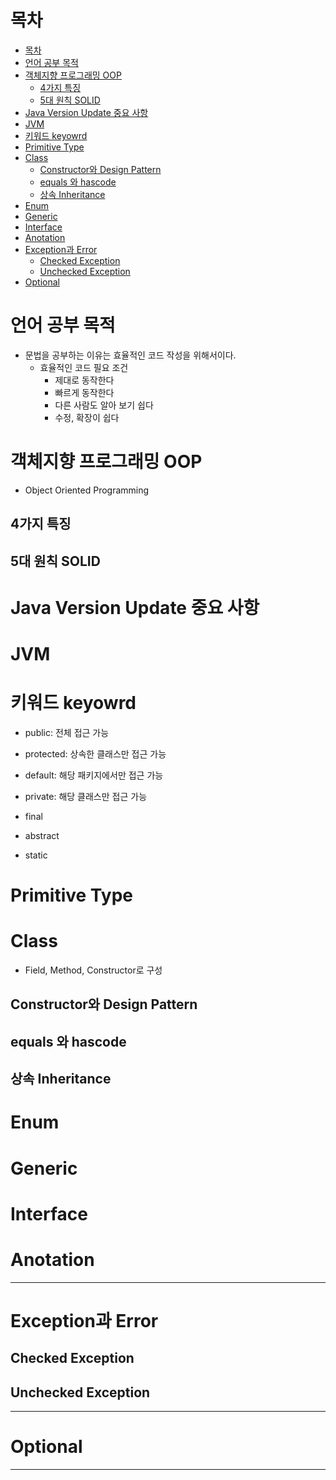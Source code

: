 

# 목차
- [목차](#목차)
- [언어 공부 목적](#언어-공부-목적)
- [객체지향 프로그래밍 OOP](#객체지향-프로그래밍-oop)
  - [4가지 특징](#4가지-특징)
  - [5대 원칙 SOLID](#5대-원칙-solid)
- [Java Version Update 중요 사항](#java-version-update-중요-사항)
- [JVM](#jvm)
- [키워드 keyowrd](#키워드-keyowrd)
- [Primitive Type](#primitive-type)
- [Class](#class)
  - [Constructor와 Design Pattern](#constructor와-design-pattern)
  - [equals 와 hascode](#equals-와-hascode)
  - [상속 Inheritance](#상속-inheritance)
- [Enum](#enum)
- [Generic](#generic)
- [Interface](#interface)
- [Anotation](#anotation)
- [Exception과 Error](#exception과-error)
  - [Checked Exception](#checked-exception)
  - [Unchecked Exception](#unchecked-exception)
- [Optional](#optional)

# 언어 공부 목적
- 문법을 공부하는 이유는 효율적인 코드 작성을 위해서이다.
  - 효율적인 코드 필요 조건
    - 제대로 동작한다
    - 빠르게 동작한다
    - 다른 사람도 알아 보기 쉽다
    - 수정, 확장이 쉽다


# 객체지향 프로그래밍 OOP
- Object Oriented Programming
## 4가지 특징
## 5대 원칙 SOLID

# Java Version Update 중요 사항

# JVM

# 키워드 keyowrd
- public: 전체 접근 가능
- protected: 상속한 클래스만 접근 가능
- default: 해당 패키지에서만 접근 가능
- private: 해당 클래스만 접근 가능

- final
- abstract
- static


# Primitive Type

# Class
- Field, Method, Constructor로 구성

## Constructor와 Design Pattern

## equals 와 hascode

## 상속 Inheritance

# Enum

# Generic

# Interface

# Anotation

----------------

# Exception과 Error
## Checked Exception

## Unchecked Exception

----------------

# Optional


----------------

#